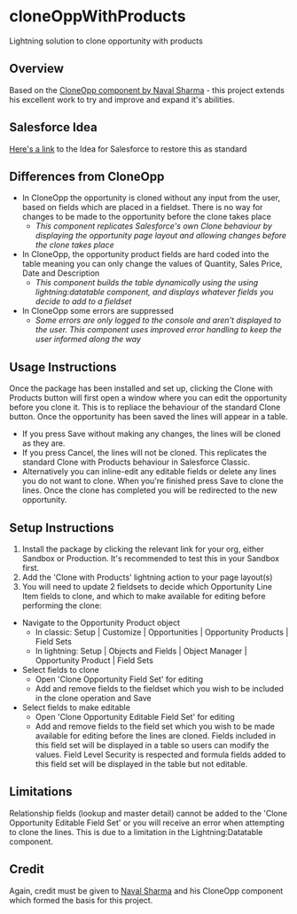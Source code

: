 # cloneOppWithProducts
Lightning solution to clone opportunity with products

## Overview
Based on the [CloneOpp component by Naval Sharma](https://github.com/sfcure/CloneOpp) - this project extends his excellent work to try and improve and expand it's abilities.

## Salesforce Idea
[Here's a link](https://success.salesforce.com/ideaView?id=0873A000000cMbMQAU) to the Idea for Salesforce to restore this as standard

## Differences from CloneOpp
- In CloneOpp the opportunity is cloned without any input from the user, based on fields which are placed in a fieldset.  There is no way for changes to be made to the opportunity before the clone takes place
   * _This component replicates Salesforce's own Clone behaviour by displaying the opportunity page layout and allowing changes before the clone takes place_
- In CloneOpp, the opportunity product fields are hard coded into the table meaning you can only change the values of Quantity, Sales Price, Date and Description
   * _This component builds the table dynamically using the using lightning:datatable component, and displays whatever fields you decide to add to a fieldset_
- In CloneOpp some errors are suppressed
   * _Some errors are only logged to the console and aren't displayed to the user.  This component uses improved error handling to keep the user informed along the way_

## Usage Instructions
Once the package has been installed and set up, clicking the Clone with Products button will first open a window where you can edit the opportunity before you clone it.  This is to repliace the behaviour of the standard Clone button.  Once the opportunity has been saved the lines will appear in a table.
   - If you press Save without making any changes, the lines will be cloned as they are.
   - If you press Cancel, the lines will not be cloned.  This replicates the standard Clone with Products behaviour in Salesforce Classic.
   - Alternatively you can inline-edit any editable fields or delete any lines you do not want to clone.  When you're finished press Save to clone the lines.
Once the clone has completed you will be redirected to the new opportunity.

## Setup Instructions
1. Install the package by clicking the relevant link for your org, either Sandbox or Production.  It's recommended to test this in your Sandbox first.
2. Add the 'Clone with Products' lightning action to your page layout(s)
3. You will need to update 2 fieldsets to decide which Opportunity Line Item fields to clone, and which to make available for editing before performing the clone:
- Navigate to the Opportunity Product object
   * In classic: Setup | Customize | Opportunities | Opportunity Products | Field Sets
   * In lightning: Setup | Objects and Fields | Object Manager | Opportunity Product | Field Sets
- Select fields to clone
   * Open 'Clone Opportunity Field Set' for editing
   * Add and remove fields to the fieldset which you wish to be included in the clone operation and Save
- Select fields to make editable
   * Open 'Clone Opportunity Editable Field Set' for editing
   * Add and remove fields to the field set which you wish to be made available for editing before the lines are cloned.  Fields included in this field set will be displayed in a table so users can modify the values.  Field Level Security is respected and formula fields added to this field set will be displayed in the table but not editable.

## Limitations
Relationship fields (lookup and master detail) cannot be added to the 'Clone Opportunity Editable Field Set' or you will receive an error when attempting to clone the lines.  This is due to a limitation in the Lightning:Datatable component.

## Credit
Again, credit must be given to [Naval Sharma](https://github.com/sfcure/CloneOpp) and his CloneOpp component which formed the basis for this project.